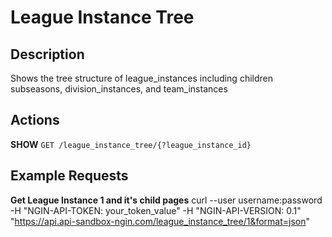 League Instance Tree
====================

Description
-----------
Shows the tree structure of league_instances including children subseasons, division_instances, and team_instances

Actions
-------
**SHOW** `GET /league_instance_tree/{?league_instance_id}`

Example Requests
----------------
**Get League Instance 1 and it's child pages**
    curl --user username:password -H "NGIN-API-TOKEN: your_token_value" -H "NGIN-API-VERSION: 0.1" "https://api.api-sandbox-ngin.com/league_instance_tree/1&format=json"